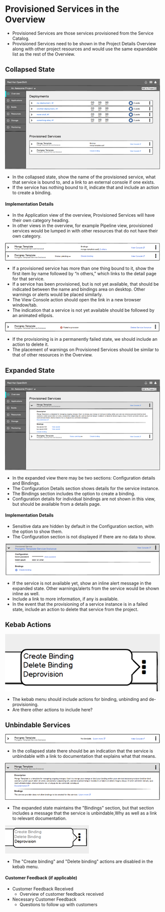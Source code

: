 

# Provisioned Services in the Overview

- Provisioned Services are those services provisioned from the Service Catalog.
- Provisioned Services need to be shown in the Project Details Overview along with other project resources and would use the same expandable list as the rest of the Overview.



## Collapsed State

![template](img/provisioned_service_collapsed_1.png)
- In the collapsed state, show the name of the provisioned service, what that service is bound to, and a link to an external console if one exists.
- If the service has nothing bound to it, indicate that and include an action to create a binding.


#### Implementation Details
- In the Application view of the overview, Provisioned Services will have their own category heading.
- In other views in the overview, for example Pipeline view, provisioned services would be lumped in with other resources that do not have their own category.

![template](img/provisioned_service_use_cases.png)
- If a provisioned service has more than one thing bound to it, show the first item by name followed by “n others,” which links to the detail page for that service.
- If a service has been provisioned, but is not yet available, that should be indicated between the name and bindings area on desktop. Other warnings or alerts would be placed similarly.
- The View Console action should open the link in a new browser window/tab.
- The indication that a service is not yet available should be followed by an animated ellipsis.


![template](img/provisioned_service_fail.png)
- If the provisioning is in a permanently failed state, we should include an action to delete it.
- The placement of warnings on Provisioned Services should be similar to that of other resources in the Overview.


## Expanded State

![template](img/provisioned_service_expanded_state_1.png)
- In the expanded view there may be two sections: Configuration details and Bindings.
- The Configuration Details section shows details for the service instance.
- The Bindings section includes the option to create a binding.
- Configuration details for individual bindings are not shown in this view, but should be available from a details page.


#### Implementation Details
- Sensitive data are hidden by default in the Configuration section, with the option to show them.
- The Configuration section is not displayed if there are no data to show.

![template](img/provisioned_service_expanded_state_2.png)
- If the service is not available yet, show an inline alert message in the expanded state. Other warnings/alerts from the service would be shown inline as well.
- Include a link to more information, if any is available.
- In the event that the provisioning of a service instance is in a failed state, include an action to delete that service from the project.

## Kebab Actions

![template](img/provisioned_service_kebab.png)
- The kebab menu should include actions for binding, unbinding and de-provisioning.
- Are there other actions to include here?

## Unbindable Services

![template](img/unbindable_collapsed.png)
- In the collapsed state there should be an indication that the service is unbindable with a link to documentation that explains what that means.

![template](img/unbindable_epxanded.png)
- The expanded state maintains the "Bindings" section, but that section includes a message that the service is unbindable,Why as well as a link to relevant documentation.

![template](img/unbindable_kebab.png)
- The "Create binding" and "Delete binding" actions are disabled in the kebab menu.



#### Customer Feedback (if applicable)
- Customer Feedback Received
	- Overview of customer feedback received
- Necessary Customer Feedback
	- Questions to follow up with customers
